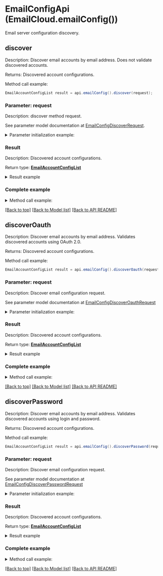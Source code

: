 # EmailConfigApi (EmailCloud.emailConfig())

Email server configuration discovery.

<a name="discover"></a>
## discover

Description: Discover email accounts by email address. Does not validate discovered accounts.             

Returns: Discovered account configurations.

Method call example:
```java
EmailAccountConfigList result = api.emailConfig().discover(request);
```


### Parameter: request

Description: discover method request.

See parameter model documentation at [EmailConfigDiscoverRequest](EmailConfigDiscoverRequest.md).

<details>
    <summary>Parameter initialization example:</summary>

```java
EmailConfigDiscoverRequest request = Models.emailConfigDiscoverRequest()
    .build();
```

</details>

### Result

Description: Discovered account configurations.

Return type: [**EmailAccountConfigList**](EmailAccountConfigList.md)

<details>
    <summary>Result example</summary>

```java
result = Models.emailAccountConfigList()
    .value(Arrays.<EmailAccountConfig>asList(
        Models.emailAccountConfig()
            .displayName("Google Mail")
            .host("imap.gmail.com")
            .port(993)
            .socketType("SSLAuto")
            .authenticationTypes(Arrays.<AuthenticationType>asList(
                "PasswordCleartext",
                "OAuth2"))
            .extraInfo(Arrays.<NameValuePair>asList(
                Models.nameValuePair()
                    .name("Enable: You need to enable IMAP access")
                    .value("https://mail.google.com/mail/?ui=2&shva=1#settings/fwdandpop")
                    .build()))
            .build(),
        Models.emailAccountConfig()
            .displayName("Google Mail")
            .protocolType("SMTP")
            .host("smtp.gmail.com")
            .port(465)
            .socketType("SSLAuto")
            .authenticationTypes(Arrays.<AuthenticationType>asList(
                "PasswordCleartext",
                "OAuth2"))
            .extraInfo(Arrays.<NameValuePair>asList(
                Models.nameValuePair()
                    .name("Enable: You need to enable IMAP access")
                    .value("https://mail.google.com/mail/?ui=2&shva=1#settings/fwdandpop")
                    .build()))
            .build(),
        Models.emailAccountConfig()
            .displayName("Google Mail")
            .protocolType("POP3")
            .host("pop.gmail.com")
            .port(995)
            .socketType("SSLAuto")
            .authenticationTypes(Arrays.<AuthenticationType>asList(
                "PasswordCleartext",
                "OAuth2"))
            .extraInfo(Arrays.<NameValuePair>asList(
                Models.nameValuePair()
                    .name("Enable: You need to enable IMAP access")
                    .value("https://mail.google.com/mail/?ui=2&shva=1#settings/fwdandpop")
                    .build()))
            .build()))
    .build();
```
</details>

### Complete example

<details>
    <summary>Method call example:</summary>

```java
EmailCloud api = new EmailCloud(appKey, appSid);

// Prepare parameters:
EmailConfigDiscoverRequest request = Models.emailConfigDiscoverRequest()
    .build();

// Call method:
EmailAccountConfigList result = api.emailConfig().discover(request);

// Result example:
result = Models.emailAccountConfigList()
    .value(Arrays.<EmailAccountConfig>asList(
        Models.emailAccountConfig()
            .displayName("Google Mail")
            .host("imap.gmail.com")
            .port(993)
            .socketType("SSLAuto")
            .authenticationTypes(Arrays.<AuthenticationType>asList(
                "PasswordCleartext",
                "OAuth2"))
            .extraInfo(Arrays.<NameValuePair>asList(
                Models.nameValuePair()
                    .name("Enable: You need to enable IMAP access")
                    .value("https://mail.google.com/mail/?ui=2&shva=1#settings/fwdandpop")
                    .build()))
            .build(),
        Models.emailAccountConfig()
            .displayName("Google Mail")
            .protocolType("SMTP")
            .host("smtp.gmail.com")
            .port(465)
            .socketType("SSLAuto")
            .authenticationTypes(Arrays.<AuthenticationType>asList(
                "PasswordCleartext",
                "OAuth2"))
            .extraInfo(Arrays.<NameValuePair>asList(
                Models.nameValuePair()
                    .name("Enable: You need to enable IMAP access")
                    .value("https://mail.google.com/mail/?ui=2&shva=1#settings/fwdandpop")
                    .build()))
            .build(),
        Models.emailAccountConfig()
            .displayName("Google Mail")
            .protocolType("POP3")
            .host("pop.gmail.com")
            .port(995)
            .socketType("SSLAuto")
            .authenticationTypes(Arrays.<AuthenticationType>asList(
                "PasswordCleartext",
                "OAuth2"))
            .extraInfo(Arrays.<NameValuePair>asList(
                Models.nameValuePair()
                    .name("Enable: You need to enable IMAP access")
                    .value("https://mail.google.com/mail/?ui=2&shva=1#settings/fwdandpop")
                    .build()))
            .build()))
    .build();
```

</details>

[[Back to top]](#) [[Back to Model list]](Models.md) [[Back to API README]](README.md)

<a name="discoverOauth"></a>
## discoverOauth

Description: Discover email accounts by email address. Validates discovered accounts using OAuth 2.0.             

Returns: Discovered account configurations.

Method call example:
```java
EmailAccountConfigList result = api.emailConfig().discoverOauth(request);
```

### Parameter: request

Description: Discover email configuration request.

See parameter model documentation at [EmailConfigDiscoverOauthRequest](EmailConfigDiscoverOauthRequest.md)

<details>
    <summary>Parameter initialization example:</summary>
    
```java
EmailConfigDiscoverOauthRequest request = Models.emailConfigDiscoverOauthRequest()
    .clientId("ClientId")
    .clientSecret("ClientSecret")
    .refreshToken("RefreshToken")
    .address("example@aspose.com")
    .fastProcessing(true)
    .build();
```

</details>


### Result

Description: Discovered account configurations.

Return type: [**EmailAccountConfigList**](EmailAccountConfigList.md)

<details>
    <summary>Result example</summary>

```java
result = Models.emailAccountConfigList()
    .value(Arrays.<EmailAccountConfig>asList(
        Models.emailAccountConfig()
            .displayName("Google Mail")
            .host("imap.gmail.com")
            .port(993)
            .socketType("SSLAuto")
            .authenticationTypes(Arrays.<AuthenticationType>asList(
                "PasswordCleartext",
                "OAuth2"))
            .extraInfo(Arrays.<NameValuePair>asList(
                Models.nameValuePair()
                    .name("Enable: You need to enable IMAP access")
                    .value("https://mail.google.com/mail/?ui=2&shva=1#settings/fwdandpop")
                    .build()))
            .build(),
        Models.emailAccountConfig()
            .displayName("Google Mail")
            .protocolType("SMTP")
            .host("smtp.gmail.com")
            .port(465)
            .socketType("SSLAuto")
            .authenticationTypes(Arrays.<AuthenticationType>asList(
                "PasswordCleartext",
                "OAuth2"))
            .extraInfo(Arrays.<NameValuePair>asList(
                Models.nameValuePair()
                    .name("Enable: You need to enable IMAP access")
                    .value("https://mail.google.com/mail/?ui=2&shva=1#settings/fwdandpop")
                    .build()))
            .build(),
        Models.emailAccountConfig()
            .displayName("Google Mail")
            .protocolType("POP3")
            .host("pop.gmail.com")
            .port(995)
            .socketType("SSLAuto")
            .authenticationTypes(Arrays.<AuthenticationType>asList(
                "PasswordCleartext",
                "OAuth2"))
            .extraInfo(Arrays.<NameValuePair>asList(
                Models.nameValuePair()
                    .name("Enable: You need to enable IMAP access")
                    .value("https://mail.google.com/mail/?ui=2&shva=1#settings/fwdandpop")
                    .build()))
            .build()))
    .build();
```
</details>

### Complete example

<details>
    <summary>Method call example:</summary>

```java
EmailCloud api = new EmailCloud(appKey, appSid);

// Prepare parameters:
EmailConfigDiscoverOauthRequest request = Models.emailConfigDiscoverOauthRequest()
    .clientId("ClientId")
    .clientSecret("ClientSecret")
    .refreshToken("RefreshToken")
    .address("example@aspose.com")
    .fastProcessing(true)
    .build();

// Call method:
EmailAccountConfigList result = api.emailConfig().discoverOauth(request);

// Result example:
result = Models.emailAccountConfigList()
    .value(Arrays.<EmailAccountConfig>asList(
        Models.emailAccountConfig()
            .displayName("Google Mail")
            .host("imap.gmail.com")
            .port(993)
            .socketType("SSLAuto")
            .authenticationTypes(Arrays.<AuthenticationType>asList(
                "PasswordCleartext",
                "OAuth2"))
            .extraInfo(Arrays.<NameValuePair>asList(
                Models.nameValuePair()
                    .name("Enable: You need to enable IMAP access")
                    .value("https://mail.google.com/mail/?ui=2&shva=1#settings/fwdandpop")
                    .build()))
            .build(),
        Models.emailAccountConfig()
            .displayName("Google Mail")
            .protocolType("SMTP")
            .host("smtp.gmail.com")
            .port(465)
            .socketType("SSLAuto")
            .authenticationTypes(Arrays.<AuthenticationType>asList(
                "PasswordCleartext",
                "OAuth2"))
            .extraInfo(Arrays.<NameValuePair>asList(
                Models.nameValuePair()
                    .name("Enable: You need to enable IMAP access")
                    .value("https://mail.google.com/mail/?ui=2&shva=1#settings/fwdandpop")
                    .build()))
            .build(),
        Models.emailAccountConfig()
            .displayName("Google Mail")
            .protocolType("POP3")
            .host("pop.gmail.com")
            .port(995)
            .socketType("SSLAuto")
            .authenticationTypes(Arrays.<AuthenticationType>asList(
                "PasswordCleartext",
                "OAuth2"))
            .extraInfo(Arrays.<NameValuePair>asList(
                Models.nameValuePair()
                    .name("Enable: You need to enable IMAP access")
                    .value("https://mail.google.com/mail/?ui=2&shva=1#settings/fwdandpop")
                    .build()))
            .build()))
    .build();
```

</details>

[[Back to top]](#) [[Back to Model list]](Models.md) [[Back to API README]](README.md)
<a name="discoverPassword"></a>
## discoverPassword

Description: Discover email accounts by email address. Validates discovered accounts using login and password.             

Returns: Discovered account configurations.

Method call example:
```java
EmailAccountConfigList result = api.emailConfig().discoverPassword(request);
```

### Parameter: request

Description: Discover email configuration request.

See parameter model documentation at [EmailConfigDiscoverPasswordRequest](EmailConfigDiscoverPasswordRequest.md)

<details>
    <summary>Parameter initialization example:</summary>
    
```java
EmailConfigDiscoverPasswordRequest request = Models.emailConfigDiscoverPasswordRequest()
    .password("password")
    .address("example@aspose.com")
    .fastProcessing(true)
    .build();
```

</details>


### Result

Description: Discovered account configurations.

Return type: [**EmailAccountConfigList**](EmailAccountConfigList.md)

<details>
    <summary>Result example</summary>

```java
result = Models.emailAccountConfigList()
    .value(Arrays.<EmailAccountConfig>asList(
        Models.emailAccountConfig()
            .displayName("Google Mail")
            .host("imap.gmail.com")
            .port(993)
            .socketType("SSLAuto")
            .authenticationTypes(Arrays.<AuthenticationType>asList(
                "PasswordCleartext",
                "OAuth2"))
            .extraInfo(Arrays.<NameValuePair>asList(
                Models.nameValuePair()
                    .name("Enable: You need to enable IMAP access")
                    .value("https://mail.google.com/mail/?ui=2&shva=1#settings/fwdandpop")
                    .build()))
            .build(),
        Models.emailAccountConfig()
            .displayName("Google Mail")
            .protocolType("SMTP")
            .host("smtp.gmail.com")
            .port(465)
            .socketType("SSLAuto")
            .authenticationTypes(Arrays.<AuthenticationType>asList(
                "PasswordCleartext",
                "OAuth2"))
            .extraInfo(Arrays.<NameValuePair>asList(
                Models.nameValuePair()
                    .name("Enable: You need to enable IMAP access")
                    .value("https://mail.google.com/mail/?ui=2&shva=1#settings/fwdandpop")
                    .build()))
            .build(),
        Models.emailAccountConfig()
            .displayName("Google Mail")
            .protocolType("POP3")
            .host("pop.gmail.com")
            .port(995)
            .socketType("SSLAuto")
            .authenticationTypes(Arrays.<AuthenticationType>asList(
                "PasswordCleartext",
                "OAuth2"))
            .extraInfo(Arrays.<NameValuePair>asList(
                Models.nameValuePair()
                    .name("Enable: You need to enable IMAP access")
                    .value("https://mail.google.com/mail/?ui=2&shva=1#settings/fwdandpop")
                    .build()))
            .build()))
    .build();
```
</details>

### Complete example

<details>
    <summary>Method call example:</summary>

```java
EmailCloud api = new EmailCloud(appKey, appSid);

// Prepare parameters:
EmailConfigDiscoverPasswordRequest request = Models.emailConfigDiscoverPasswordRequest()
    .password("password")
    .address("example@aspose.com")
    .fastProcessing(true)
    .build();

// Call method:
EmailAccountConfigList result = api.emailConfig().discoverPassword(request);

// Result example:
result = Models.emailAccountConfigList()
    .value(Arrays.<EmailAccountConfig>asList(
        Models.emailAccountConfig()
            .displayName("Google Mail")
            .host("imap.gmail.com")
            .port(993)
            .socketType("SSLAuto")
            .authenticationTypes(Arrays.<AuthenticationType>asList(
                "PasswordCleartext",
                "OAuth2"))
            .extraInfo(Arrays.<NameValuePair>asList(
                Models.nameValuePair()
                    .name("Enable: You need to enable IMAP access")
                    .value("https://mail.google.com/mail/?ui=2&shva=1#settings/fwdandpop")
                    .build()))
            .build(),
        Models.emailAccountConfig()
            .displayName("Google Mail")
            .protocolType("SMTP")
            .host("smtp.gmail.com")
            .port(465)
            .socketType("SSLAuto")
            .authenticationTypes(Arrays.<AuthenticationType>asList(
                "PasswordCleartext",
                "OAuth2"))
            .extraInfo(Arrays.<NameValuePair>asList(
                Models.nameValuePair()
                    .name("Enable: You need to enable IMAP access")
                    .value("https://mail.google.com/mail/?ui=2&shva=1#settings/fwdandpop")
                    .build()))
            .build(),
        Models.emailAccountConfig()
            .displayName("Google Mail")
            .protocolType("POP3")
            .host("pop.gmail.com")
            .port(995)
            .socketType("SSLAuto")
            .authenticationTypes(Arrays.<AuthenticationType>asList(
                "PasswordCleartext",
                "OAuth2"))
            .extraInfo(Arrays.<NameValuePair>asList(
                Models.nameValuePair()
                    .name("Enable: You need to enable IMAP access")
                    .value("https://mail.google.com/mail/?ui=2&shva=1#settings/fwdandpop")
                    .build()))
            .build()))
    .build();
```

</details>

[[Back to top]](#) [[Back to Model list]](Models.md) [[Back to API README]](README.md)
